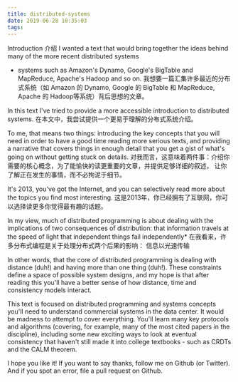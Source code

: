 ```yaml
---
title: distributed-systems
date: 2019-06-28 10:35:03
tags:
---
```

Introduction
介绍
I wanted a text that would bring together the ideas behind many of the more recent distributed systems 
- systems such as Amazon's Dynamo, Google's BigTable and MapReduce, Apache's Hadoop and so on.
我想要一篇汇集许多最近的分布式系统（如 Amazon 的 Dynamo, Google 的 BigTable 和 MapReduce, Apache 的 Hadoop等系统）背后思想的文章。

In this text I've tried to provide a more accessible introduction to distributed systems. 
在本文中，我尝试提供一个更易于理解的分布式系统介绍。
<!-- more -->
To me, that means two things: introducing the key concepts that you will need in order to 
have a good time reading more serious texts, and providing a narrative that covers things in enough detail 
that you get a gist of what's going on without getting stuck on details. 
对我而言，这意味着两件事：介绍你需要的核心概念，为了能愉快的读更重要的文章，并提供足够详细的叙述，
让你了解正在发生的事情，而不必拘泥于细节。

It's 2013, you've got the Internet, and you can selectively read more about the topics you find most interesting.
这是2013年，你已经拥有了互联网，你可以选择读更多你觉得最有趣的话题。

In my view, much of distributed programming is about dealing with the implications of two consequences of distribution:
that information travels at the speed of light
that independent things fail independently*
在我看来，许多分布式编程是关于处理分布式两个后果的影响：
信息以光速传输




In other words, that the core of distributed programming is dealing with distance (duh!) and having more than one thing (duh!). 
These constraints define a space of possible system designs, 
and my hope is that after reading this you'll have a better sense of how distance, time and consistency models interact.

This text is focused on distributed programming and systems concepts you'll need to understand commercial systems in the data center. 
It would be madness to attempt to cover everything. You'll learn many key protocols 
and algorithms (covering, for example, many of the most cited papers in the discipline), 
including some new exciting ways to look at eventual consistency 
that haven't still made it into college textbooks - such as CRDTs and the CALM theorem.

I hope you like it! If you want to say thanks, follow me on Github (or Twitter). 
And if you spot an error, file a pull request on Github.

